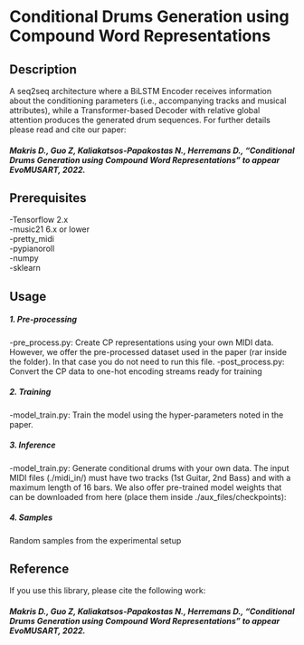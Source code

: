 # Conditional Drums Generation using Compound Word Representations

## Description

A seq2seq architecture where a BiLSTM Encoder receives information about the conditioning parameters (i.e., accompanying tracks and musical attributes), while a Transformer-based Decoder with relative global attention produces the generated drum sequences. For further details please read and cite our paper:

##### Makris D., Guo Z, Kaliakatsos-Papakostas N., Herremans D., “Conditional Drums Generation using Compound Word Representations” to appear EvoMUSART, 2022.

## Prerequisites

-Tensorflow 2.x  <br />
-music21 6.x or lower <br />
-pretty_midi <br />
-pypianoroll <br />
-numpy <br />
-sklearn <br />

## Usage

##### 1. Pre-processing

-pre_process.py: Create CP representations using your own MIDI data. However, we offer the pre-processed dataset used in the paper (rar inside the folder). In that case you do not need to run this file.
-post_process.py: Convert the CP data to one-hot encoding streams ready for training

##### 2. Training

-model_train.py: Train the model using the hyper-parameters noted in the paper.

##### 3. Inference

-model_train.py: Generate conditional drums with your own data. The input MIDI files (./midi_in/) must have two tracks (1st Guitar, 2nd Bass) and with a maximum length of 16 bars. We also offer pre-trained model weights that can be downloaded from here (place them inside ./aux_files/checkpoints):

##### 4. Samples

Random samples from the experimental setup

## Reference

If you use this library, please cite the following work:

##### Makris D., Guo Z, Kaliakatsos-Papakostas N., Herremans D., “Conditional Drums Generation using Compound Word Representations” to appear EvoMUSART, 2022.
